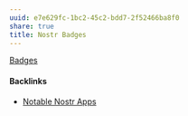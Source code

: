 ```yaml
---
uuid: e7e629fc-1bc2-45c2-bdd7-2f52466ba8f0
share: true
title: Nostr Badges
---
```

[Badges](https://badges.page/)

#### Backlinks

* [Notable Nostr Apps](/f5a7d558-219b-4d37-9e18-28f749488612)